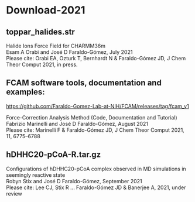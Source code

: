 # Download-2021

## toppar_halides.str

Halide Ions Force Field for CHARMM36m  
Esam A Orabi and José D Faraldo-Gómez, July 2021  
Please cite: Orabi EA, Ozturk T, Bernhardt N & Faraldo-Gómez JD, J Chem Theor Comput 2021, in press.

## FCAM software tools, documentation and examples:

https://github.com/Faraldo-Gomez-Lab-at-NIH/FCAM/releases/tag/fcam_v1

Force-Correction Analysis Method (Code, Documentation and Tutorial)   
Fabrizio Marinelli and José D Faraldo-Gómez, August 2021  
Please cite: Marinelli F & Faraldo-Gómez JD, J Chem Theor Comput 2021, 11, 6775–6788

## hDHHC20-pCoA-R.tar.gz  
Configurations of hDHHC20-pCoA complex observed in MD simulations in seemingly reactive state  
Robyn Stix and José D Faraldo-Gómez, September 2021   
Please cite: Lee CJ, Stix R ... Faraldo-Gómez JD & Banerjee A, 2021, under review 
